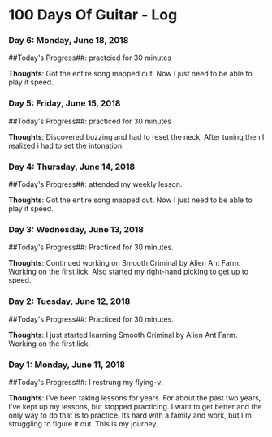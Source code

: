 # 100 Days Of Guitar - Log

### Day 6: Monday, June 18, 2018

##Today's Progress##:  practcied for 30 minutes

**Thoughts**:  Got the entire song mapped out.  Now I just need to be able to play it speed.

### Day 5: Friday, June 15, 2018

##Today's Progress##:  practiced for 30 minutes

**Thoughts**:  Discovered buzzing and had to reset the neck.  After tuning then I realized i had to set the intonation.

### Day 4: Thursday, June 14, 2018

##Today's Progress##:  attended my weekly lesson.

**Thoughts**:  Got the entire song mapped out.  Now I just need to be able to play it speed.

### Day 3: Wednesday, June 13, 2018

##Today's Progress##:  Practiced for 30 minutes.

**Thoughts**:  Continued working on Smooth Criminal by Alien Ant Farm.  Working on the first lick.  Also started my right-hand picking to get up to speed.

### Day 2: Tuesday, June 12, 2018

##Today's Progress##:  Practiced for 30 minutes.

**Thoughts**:  I just started learning Smooth Criminal by Alien Ant Farm.  Working on the first lick.

### Day 1: Monday, June 11, 2018

##Today's Progress##:  I restrung my flying-v.

**Thoughts**:  I've been taking lessons for years.  For about the past two years, I've kept up my lessons, but stopped practicing.  I want to get better and the only way to do that is to practice.  Its hard with a family and work, but I'm struggling to figure it out.  This is my journey.

